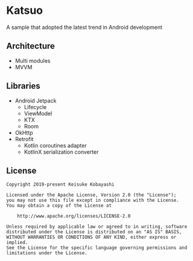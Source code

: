 # Katsuo

A sample that adopted the latest trend in Android development

## Architecture

- Multi modules
- MVVM

## Libraries

- Android Jetpack
  - Lifecycle
  - ViewModel
  - KTX
  - Room
- OkHttp
- Retrofit
  - Kotlin coroutines adapter
  - KotlinX serialization converter
  
## License

```
Copyright 2019-present Keisuke Kobayashi

Licensed under the Apache License, Version 2.0 (the "License");
you may not use this file except in compliance with the License.
You may obtain a copy of the License at

    http://www.apache.org/licenses/LICENSE-2.0

Unless required by applicable law or agreed to in writing, software
distributed under the License is distributed on an "AS IS" BASIS,
WITHOUT WARRANTIES OR CONDITIONS OF ANY KIND, either express or implied.
See the License for the specific language governing permissions and
limitations under the License.
```
